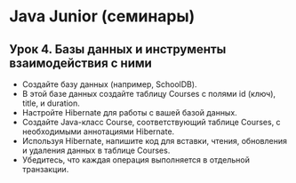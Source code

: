 # Java Junior (семинары)
## Урок 4. Базы данных и инструменты взаимодействия с ними
- Создайте базу данных (например, SchoolDB).
- В этой базе данных создайте таблицу Courses с полями id (ключ), title, и duration.
- Настройте Hibernate для работы с вашей базой данных.
- Создайте Java-класс Course, соответствующий таблице Courses, с необходимыми аннотациями Hibernate.
- Используя Hibernate, напишите код для вставки, чтения, обновления и удаления данных в таблице Courses.
- Убедитесь, что каждая операция выполняется в отдельной транзакции.
